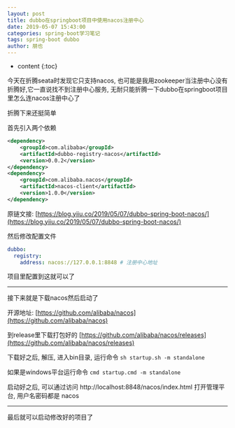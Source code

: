 ```yaml
---
layout: post
title: dubbo在springboot项目中使用nacos注册中心
date: 2019-05-07 15:43:00
categories: spring-boot学习笔记
tags: spring-boot dubbo
author: 朋也
---
```


* content
{:toc}

今天在折腾seata时发现它只支持nacos, 也可能是我用zookeeper当注册中心没有折腾好,它一直说找不到注册中心服务, 无耐只能折腾一下dubbo在springboot项目里怎么连nacos注册中心了

折腾下来还挺简单






首先引入两个依赖

```xml
<dependency>
    <groupId>com.alibaba</groupId>
    <artifactId>dubbo-registry-nacos</artifactId>
    <version>0.0.2</version>
</dependency>
<dependency>
    <groupId>com.alibaba.nacos</groupId>
    <artifactId>nacos-client</artifactId>
    <version>1.0.0</version>
</dependency>
```

原链文接: [https://blog.yiiu.co/2019/05/07/dubbo-spring-boot-nacos/](https://blog.yiiu.co/2019/05/07/dubbo-spring-boot-nacos/)

然后修改配置文件

```yml
dubbo:
  registry:
    address: nacos://127.0.0.1:8848 # 注册中心地址
```

项目里配置到这就可以了

---

接下来就是下载nacos然后启动了

开源地址: [https://github.com/alibaba/nacos](https://github.com/alibaba/nacos)

到release里下载打包好的 [https://github.com/alibaba/nacos/releases](https://github.com/alibaba/nacos/releases)

下载好之后, 解压, 进入bin目录, 运行命令 `sh startup.sh -m standalone`

如果是windows平台运行命令 `cmd startup.cmd -m standalone`

启动好之后, 可以通过访问 http://localhost:8848/nacos/index.html 打开管理平台, 用户名密码都是 nacos

---

最后就可以启动修改好的项目了
